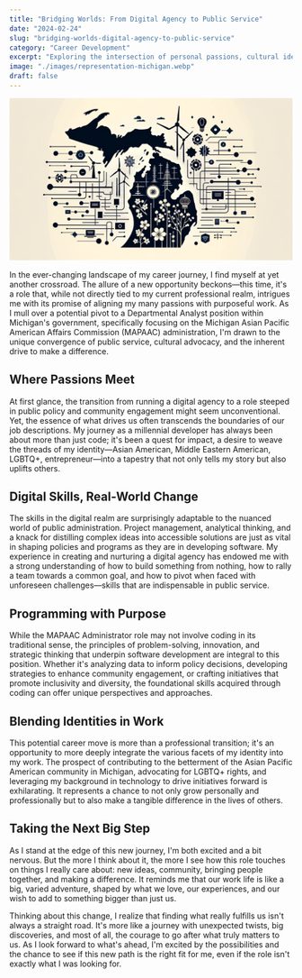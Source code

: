 ```yaml
---
title: "Bridging Worlds: From Digital Agency to Public Service"
date: "2024-02-24"
slug: "bridging-worlds-digital-agency-to-public-service"
category: "Career Development"
excerpt: "Exploring the intersection of personal passions, cultural identity, and professional aspirations through a millennial developer's lens."
image: "./images/representation-michigan.webp"
draft: false
---
```


![Map of Michigan with tech and asian influence](./images/representation-michigan.webp)
<br />
<div class="prose prose-lg max-w-none">

  In the ever-changing landscape of my career journey, I find myself at yet another crossroad. The allure of a new opportunity beckons—this time, it's a role that, while not directly tied to my current professional realm, intrigues me with its promise of aligning my many passions with purposeful work. As I mull over a potential pivot to a Departmental Analyst position within Michigan's government, specifically focusing on the Michigan Asian Pacific American Affairs Commission (MAPAAC) administration, I'm drawn to the unique convergence of public service, cultural advocacy, and the inherent drive to make a difference.

  ## Where Passions Meet

  At first glance, the transition from running a digital agency to a role steeped in public policy and community engagement might seem unconventional. Yet, the essence of what drives us often transcends the boundaries of our job descriptions. My journey as a millennial developer has always been about more than just code; it's been a quest for impact, a desire to weave the threads of my identity—Asian American, Middle Eastern American, LGBTQ+, entrepreneur—into a tapestry that not only tells my story but also uplifts others.

  ## Digital Skills, Real-World Change
  
  The skills in the digital realm are surprisingly adaptable to the nuanced world of public administration. Project management, analytical thinking, and a knack for distilling complex ideas into accessible solutions are just as vital in shaping policies and programs as they are in developing software. My experience in creating and nurturing a digital agency has endowed me with a strong understanding of how to build something from nothing, how to rally a team towards a common goal, and how to pivot when faced with unforeseen challenges—skills that are indispensable in public service.

  ## Programming with Purpose
 
  While the MAPAAC Administrator role may not involve coding in its traditional sense, the principles of problem-solving, innovation, and strategic thinking that underpin software development are integral to this position. Whether it's analyzing data to inform policy decisions, developing strategies to enhance community engagement, or crafting initiatives that promote inclusivity and diversity, the foundational skills acquired through coding can offer unique perspectives and approaches.

  ## Blending Identities in Work
  
  This potential career move is more than a professional transition; it's an opportunity to more deeply integrate the various facets of my identity into my work. The prospect of contributing to the betterment of the Asian Pacific American community in Michigan, advocating for LGBTQ+ rights, and leveraging my background in technology to drive initiatives forward is exhilarating. It represents a chance to not only grow personally and professionally but to also make a tangible difference in the lives of others.
 
  ## Taking the Next Big Step
  
  As I stand at the edge of this new journey, I'm both excited and a bit nervous. But the more I think about it, the more I see how this role touches on things I really care about: new ideas, community, bringing people together, and making a difference. It reminds me that our work life is like a big, varied adventure, shaped by what we love, our experiences, and our wish to add to something bigger than just us.

  Thinking about this change, I realize that finding what really fulfills us isn't always a straight road. It's more like a journey with unexpected twists, big discoveries, and most of all, the courage to go after what truly matters to us. As I look forward to what's ahead, I'm excited by the possibilities and the chance to see if this new path is the right fit for me, even if the role isn't exactly what I was looking for.
  
</div>